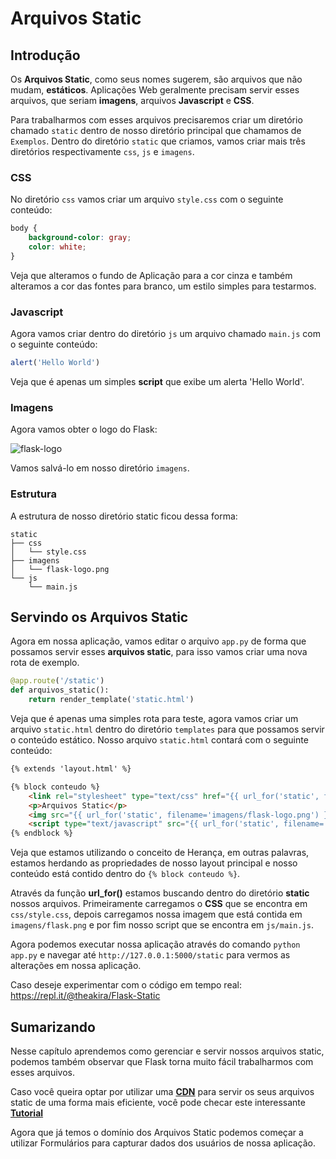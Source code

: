 # Arquivos Static

## Introdução

Os **Arquivos Static**, como seus nomes sugerem, são arquivos que não mudam, **estáticos**. Aplicações Web geralmente precisam servir esses arquivos, que seriam **imagens**, arquivos **Javascript** e **CSS**.

Para trabalharmos com esses arquivos precisaremos criar um diretório chamado `static` dentro de nosso diretório principal que chamamos de `Exemplos`. Dentro do diretório `static` que criamos, vamos criar mais três diretórios respectivamente `css`, `js` e `imagens`.

### CSS

No diretório `css` vamos criar um arquivo `style.css` com o seguinte conteúdo:

```css
body {
    background-color: gray;
    color: white;
}
```

Veja que alteramos o fundo de Aplicação para a cor cinza e também alteramos a cor das fontes para branco, um estilo simples para testarmos. 

### Javascript

Agora vamos criar dentro do diretório `js` um arquivo chamado `main.js` com o seguinte conteúdo:

```javascript
alert('Hello World')
```

Veja que é apenas um simples **script** que exibe um alerta 'Hello World'. 

### Imagens

Agora vamos obter o logo do Flask: 

![flask-logo](https://flask.palletsprojects.com/en/1.1.x/_images/flask-logo.png)

Vamos salvá-lo em nosso diretório `imagens`. 

### Estrutura

A estrutura de nosso diretório static ficou dessa forma:

```
static
├── css
│   └── style.css
├── imagens
│   └── flask-logo.png
└── js
    └── main.js
```

## Servindo os Arquivos Static

Agora em nossa aplicação, vamos editar o arquivo `app.py` de forma que possamos servir esses **arquivos static**, para isso vamos criar uma nova rota de exemplo.

```python
@app.route('/static')
def arquivos_static():
    return render_template('static.html')
```

Veja que é apenas uma simples rota para teste, agora vamos criar um arquivo `static.html` dentro do diretório `templates` para que possamos servir o conteúdo estático. Nosso arquivo `static.html` contará com o seguinte conteúdo:

```html
{% extends 'layout.html' %}

{% block conteudo %}
    <link rel="stylesheet" type="text/css" href="{{ url_for('static', filename='css/style.css') }}">
    <p>Arquivos Static</p>
    <img src="{{ url_for('static', filename='imagens/flask-logo.png') }}">
    <script type="text/javascript" src="{{ url_for('static', filename='js/main.js') }}"></script>
{% endblock %}
```

Veja que estamos utilizando o conceito de Herança, em outras palavras, estamos herdando as propriedades de nosso layout principal e nosso conteúdo está contido dentro do `{% block conteudo %}`. 

Através da função **url_for()** estamos buscando dentro do diretório **static** nossos arquivos. Primeiramente carregamos o **CSS** que se encontra em `css/style.css`, depois carregamos nossa imagem que está contida em `imagens/flask.png` e por fim nosso script que se encontra em `js/main.js`.

Agora podemos executar nossa aplicação através do comando `python app.py` e navegar até `http://127.0.0.1:5000/static` para vermos as alterações em nossa aplicação.

Caso deseje experimentar com o código em tempo real: https://repl.it/@theakira/Flask-Static

## Sumarizando

Nesse capítulo aprendemos como gerenciar e servir nossos arquivos static, podemos também observar que Flask torna muito fácil trabalharmos com esses arquivos. 

Caso você queira optar por utilizar uma **[CDN](https://www.webopedia.com/TERM/C/CDN.html)** para servir os seus arquivos static de uma forma mais eficiente, você pode checar este interessante **[Tutorial](https://www.digitalocean.com/community/tutorials/using-a-cdn-to-speed-up-static-content-delivery)**

Agora que já temos o domínio dos Arquivos Static podemos começar a utilizar Formulários para capturar dados dos usuários de nossa aplicação.